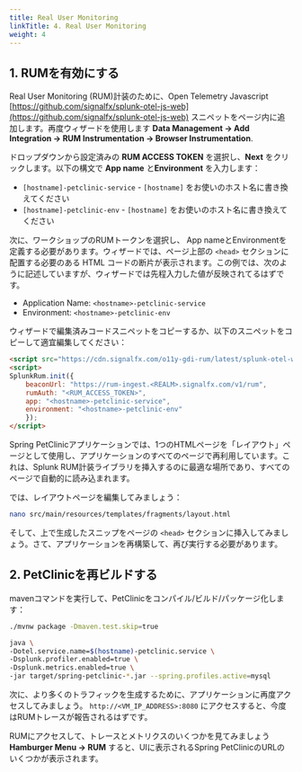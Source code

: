 ```yaml
---
title: Real User Monitoring
linkTitle: 4. Real User Monitoring
weight: 4
---
```


## 1. RUMを有効にする

Real User Monitoring (RUM)計装のために、Open Telemetry Javascript [https://github.com/signalfx/splunk-otel-js-web](https://github.com/signalfx/splunk-otel-js-web) スニペットをページ内に追加します。再度ウィザードを使用します **Data Management → Add Integration → RUM Instrumentation → Browser Instrumentation**.

ドロップダウンから設定済みの **RUM ACCESS TOKEN** を選択し、**Next** をクリックします。以下の構文で **App name** と**Environment** を入力します：

- `[hostname]-petclinic-service` - `[hostname]` をお使いのホスト名に書き換えてください
- `[hostname]-petclinic-env` - `[hostname]` をお使いのホスト名に書き換えてください

次に、ワークショップのRUMトークンを選択し、 App nameとEnvironmentを定義する必要があります。ウィザードでは、ページ上部の `<head>` セクションに配置する必要のある HTML コードの断片が表示されます。この例では、次のように記述していますが、ウィザードでは先程入力した値が反映されてるはずです。

- Application Name: `<hostname>-petclinic-service`
- Environment: `<hostname>-petclinic-env`

ウィザードで編集済みコードスニペットをコピーするか、以下のスニペットをコピーして適宜編集してください：

``` html
<script src="https://cdn.signalfx.com/o11y-gdi-rum/latest/splunk-otel-web.js" crossorigin="anonymous"></script>
<script>
SplunkRum.init({
    beaconUrl: "https://rum-ingest.<REALM>.signalfx.com/v1/rum",
    rumAuth: "<RUM_ACCESS_TOKEN>",
    app: "<hostname>-petclinic-service",
    environment: "<hostname>-petclinic-env"
    });
</script>
```

Spring PetClinicアプリケーションでは、1つのHTMLページを「レイアウト」ページとして使用し、アプリケーションのすべてのページで再利用しています。これは、Splunk RUM計装ライブラリを挿入するのに最適な場所であり、すべてのページで自動的に読み込まれます。

では、レイアウトページを編集してみましょう：

```bash
nano src/main/resources/templates/fragments/layout.html
```


そして、上で生成したスニップをページの `<head>` セクションに挿入してみましょう。さて、アプリケーションを再構築して、再び実行する必要があります。

## 2. PetClinicを再ビルドする

mavenコマンドを実行して、PetClinicをコンパイル/ビルド/パッケージ化します：

```bash
./mvnw package -Dmaven.test.skip=true
```

```bash
java \
-Dotel.service.name=$(hostname)-petclinic.service \
-Dsplunk.profiler.enabled=true \
-Dsplunk.metrics.enabled=true \
-jar target/spring-petclinic-*.jar --spring.profiles.active=mysql
```


次に、より多くのトラフィックを生成するために、アプリケーションに再度アクセスしてみましょう。 `http://<VM_IP_ADDRESS>:8080` にアクセスすると、今度はRUMトレースが報告されるはずです。

RUMにアクセスして、トレースとメトリクスのいくつかを見てみましょう **Hamburger Menu → RUM** すると、UIに表示されるSpring PetClinicのURLのいくつかが表示されます。
